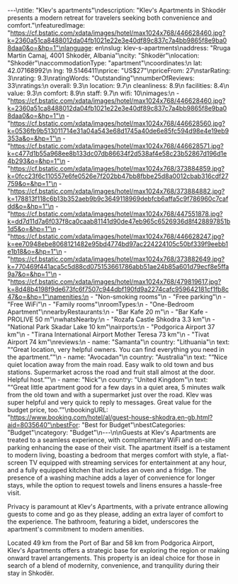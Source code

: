 ---\ntitle: "Klev's apartments"\ndescription: "Klev's Apartments in Shkodër presents a modern retreat for travelers seeking both convenience and comfort."\nfeaturedImage: "https://cf.bstatic.com/xdata/images/hotel/max1024x768/446628460.jpg?k=2360a51ca8488012da04fb1021e22e3e40df89c837c7a4bb9865f8e9ba08daa0&o=&hp=1"\nlanguage: en\nslug: klev-s-apartments\naddress: "Rruga Martin Camaj, 4001 Shkodër, Albania"\ncity: "Shkodër"\nlocation: "Shkodër"\naccommodationType: "apartment"\ncoordinates:\n  lat: 42.07168992\n  lng: 19.5146411\nprice: "US$27"\npriceFrom: 27\nstarRating: 3\nrating: 9.3\nratingWords: "Outstanding"\nnumberOfReviews: 33\nratings:\n  overall: 9.3\n  location: 9.7\n  cleanliness: 8.9\n  facilities: 8.4\n  value: 9.3\n  comfort: 8.9\n  staff: 9.7\n  wifi: 10\nimages:\n  - "https://cf.bstatic.com/xdata/images/hotel/max1024x768/446628460.jpg?k=2360a51ca8488012da04fb1021e22e3e40df89c837c7a4bb9865f8e9ba08daa0&o=&hp=1"\n  - "https://cf.bstatic.com/xdata/images/hotel/max1024x768/446628560.jpg?k=0536fb9b513011714e31a04a543e68d1745a40de6e85fc594d98e4e19eb9353a&o=&hp=1"\n  - "https://cf.bstatic.com/xdata/images/hotel/max1024x768/446628571.jpg?k=c477d1b55a968ee8b133dc07db86634f2d538af4e58c23b52867d196d1e4b293&o=&hp=1"\n  - "https://cf.bstatic.com/xdata/images/hotel/max1024x768/373884859.jpg?k=0fcc23f6c110557e6fe0526e7f202bb47bb8fbbe25d8a0012cbab316cdf27759&o=&hp=1"\n  - "https://cf.bstatic.com/xdata/images/hotel/max1024x768/373884882.jpg?k=178813f118c6b13b352aeb9b9c3649118969debfcb6affa5c9f786960c7cafdd&o=&hp=1"\n  - "https://cf.bstatic.com/xdata/images/hotel/max1024x768/447551878.jpg?k=dd7d11d7a6f037f8ca0caab81141d90de47eb965c6526936d8f428897851b1d5&o=&hp=1"\n  - "https://cf.bstatic.com/xdata/images/hotel/max1024x768/446628247.jpg?k=ee70948ebe8068121482e95bd4774bd97ac224224105c50bf339f9eebb1e1b18&o=&hp=1"\n  - "https://cf.bstatic.com/xdata/images/hotel/max1024x768/373882649.jpg?k=770469f441aca5c5d88cd075153661786abb51ae24b85a601d79ecf8e5ffa9a7&o=&hp=1"\n  - "https://cf.bstatic.com/xdata/images/hotel/max1024x768/479819617.jpg?k=8d48b4198f9de673fc6f7507c944dbf190fd9a2274cafc959642181cf1fb8c47&o=&hp=1"\namenities:\n  - "Non-smoking rooms"\n  - "Free parking"\n  - "Free WiFi"\n  - "Family rooms"\nroomTypes:\n  - "One-Bedroom Apartment"\nnearbyRestaurants:\n  - "Bar Kafe 20 m"\n  - "Bar Kafe - PROLIVE 50 m"\nwhatsNearby:\n  - "Rozafa Castle Shkodra 3.3 km"\n  - "National Park Skadar Lake 10 km"\nairports:\n  - "Podgorica Airport 37 km"\n  - "Tirana International Airport Mother Teresa 73 km"\n  - "Tivat Airport 74 km"\nreviews:\n  - name: "Samanta"\n    country: "Lithuania"\n    text: "“Great location, very helpful owners. You can find everything you need in the apartment.”"\n  - name: "Avocadan"\n    country: "Australia"\n    text: "“Nice quiet location away from the main road. Easy walk to old town and bus stations. Supermarket across the road and fruit stall almost at the door. Helpful host.”"\n  - name: "Nick"\n    country: "United Kingdom"\n    text: "“Great little apartment good for a few days in a quiet area, 5 minutes walk from the old town and with a supermarket just over the road.
Klev was super helpful and very quick to reply to messages.
Great value for the budget price, too.”"\nbookingURL: "https://www.booking.com/hotel/al/guest-house-shkodra.en-gb.html?aid=8035640"\nbestFor: "Best for Budget"\nbestCategories: "Budget"\ncategory: "Budget"\n---\n\nGuests at Klev's Apartments are treated to a seamless experience, with complimentary WiFi and on-site parking enhancing the ease of their visit. The apartment itself is a testament to modern living, boasting a bedroom that merges comfort with style, a flat-screen TV equipped with streaming services for entertainment at any hour, and a fully equipped kitchen that includes an oven and a fridge. The presence of a washing machine adds a layer of convenience for longer stays, while the option to request towels and linens ensures a hassle-free visit.

Privacy is paramount at Klev's Apartments, with a private entrance allowing guests to come and go as they please, adding an extra layer of comfort to the experience. The bathroom, featuring a bidet, underscores the apartment's commitment to modern amenities.

Located 49 km from the Port of Bar and 58 km from Podgorica Airport, Klev's Apartments offers a strategic base for exploring the region or making onward travel arrangements. This property is an ideal choice for those in search of a blend of modernity, convenience, and tranquility during their stay in Shkodër.